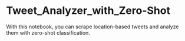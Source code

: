 # Tweet_Analyzer_with_Zero-Shot
With this notebook, you can scrape location-based tweets and analyze them with zero-shot classification.
